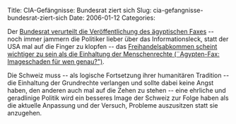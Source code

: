 Title: CIA-Gefängnisse: Bundesrat ziert sich
Slug: cia-gefangnisse-bundesrat-ziert-sich
Date: 2006-01-12
Categories:

Der [Bundesrat verurteilt die Veröffentlichung des ägyptischen Faxes](http://www.baz.ch/news/index.cfm?keyID=17CD2E0A-DF54-4CBB-95FF9E386784539B&startpage=1&ObjectID=B99781FB-1422-0CEF-701CE048D5D04583) -- noch immer jammern die Politiker lieber über das Informationsleck, statt der USA mal auf die Finger zu klopfen -- das [Freihandelsabkommen scheint wichtiger zu sein als die Einhaltung der Menschenrechte (¨Agypten-Fax: Imageschaden für wen genau?")](http://www.kyriacou.ch/).

Die Schweiz muss -- als logische Fortsetzung ihrer humanitären Tradition -- die Einhaltung der Grundrechte verlangen und sollte dabei keine Angst haben, den anderen auch mal auf die Zehen zu stehen -- eine ehrliche und geradlinige Politik wird ein besseres Image der Schweiz zur Folge haben als die aktuelle Anpassung und der Versuch, Probleme auszusitzen statt sie anzugehen.
